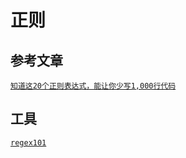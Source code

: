 # 正则

## 参考文章

[` 知道这20个正则表达式，能让你少写1,000行代码 `](https://zhuanlan.zhihu.com/p/29163295)

## 工具

[` regex101 `](https://regex101.com/)
